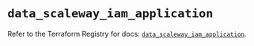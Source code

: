 # `data_scaleway_iam_application`

Refer to the Terraform Registry for docs: [`data_scaleway_iam_application`](https://registry.terraform.io/providers/scaleway/scaleway/2.53.0/docs/data-sources/iam_application).
